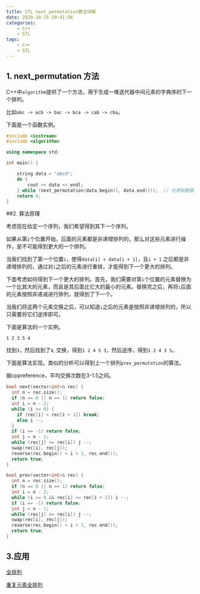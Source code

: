 ```yaml
---
title: STL next_permutation算法详解
date: 2020-10-15 20:41:56
categories:
	- C++
	- STL
tags:
	- C++
	- STL
---
```


## 1. next_permutation 方法

C++中`algorithm`提供了一个方法，用于生成一堆迭代器中间元素的字典序的下一个排列。

比如`abc -> acb -> bac -> bca -> cab -> cba`。

下面是一个函数实例。

```c++
#include <iostream>
#include <algorithm>

using namespace std;

int main() {

    string data = "abcd";
    do {
        cout << data << endl;
    } while (next_permutation(data.begin(), data.end()));  // 在原始数据上操作得到字典序的下一个排列，如果不存在则fanhuifalse
    return 0;
}
```

##2. 算法原理

考虑现在给定一个序列，我们希望得到其下一个序列。

如果从第`i`个位置开始，后面的元素都是非递增排列的，那么对这些元素进行操作，是不可能得到更大的一个排列。

当我们找到了第一个位置`i`，使得`data[i] < data[i + 1]`，且`i + 1` 之后都是非递增排列的，通过对`i`之后的元素进行重排，才能得到下一个更大的排列。

下面考虑如何得到下一个更大的排列。首先，我们需要对第`i`个位置的元素替换为一个比其大的元素，而且是其后面比它大的最小的元素。替换完之后，再将`i`后面的元素按照非递减进行排列，就得到了下一个。

当我们将这两个元素交换之后，可以知道`i`之后的元素是按照非递增排列的，所以只需要将它们逆序即可。

下面是算法的一个实例。

`1 2 3 5 4 `  

找到`3`，然后找到了`4`, 交换，得到`1 2 4 5 3`，然后逆序，得到`1 2 4 3 5`。

下面是算法实现。类似的分析可以得到上一个排列`prev_permutation`的算法。

据cppreference，平均交换次数在3-1.5之间。

```c++
bool next(vector<int>& rec) {
  int n = rec.size();
  if (n == 0 || n == 1) return false;
  int i = n - 2;
  while (i >= 0) {
    if (rec[i] < rec[i + 1]) break;
    else i --;
  }
  if (i == -1) return false;
  int j = n - 1;
  while (rec[j] <= rec[i]) j --;
  swap(rec[i], rec[j]);
  reverse(rec.begin() + i + 1, rec.end());
  return true;
}

bool prev(vector<int>& rec) {
  int n = rec.size();
  if (n == 0 || n == 1) return false;
  int i = n - 2;
  while (i >= 0 && rec[i] <= rec[i + 1]) i --;
  if (i == -1) return false;
  int j = n - 1;
  while (rec[j] >= rec[i]) j --;
  swap(rec[i], rec[j]);
  reverse(rec.begin() + i + 1, rec.end());
  return true;
}
```

## 3.应用

[全排列](https://leetcode-cn.com/problems/permutations/)

[重复元素全排列](https://leetcode-cn.com/problems/permutations-ii/)

